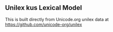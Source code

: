 Unilex kus Lexical Model
----------------------

This is built directly from Unicode.org unilex data at
https://github.com/unicode-org/unilex
